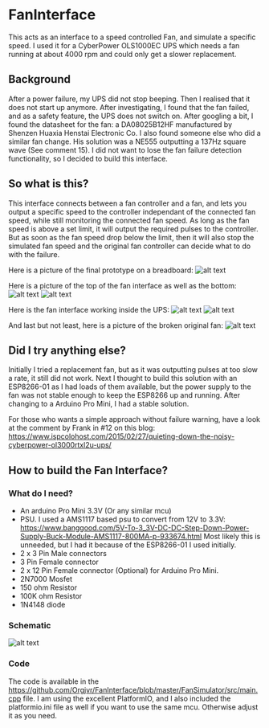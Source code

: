 # FanInterface
This acts as an interface to a speed controlled Fan, and simulate a specific speed. I used it for a CyberPower OLS1000EC UPS which needs a fan running at about 4000 rpm and could only get a slower replacement.

## Background
After a power failure, my UPS did not stop beeping. Then I realised that it does not start up anymore. After investigating, I found that the fan failed, and as a safety feature, the UPS does not switch on. After googling a bit, I found the datasheet for the fan: a DA08025B12HF manufactured by Shenzen Huaxia Henstai Electronic Co. I also found someone else who did a similar fan change. His solution was a NE555 outputting a 137Hz square wave (See comment 15). I did not want to lose the fan failure detection functionality, so I decided to build this interface. 

## So what is this?
This interface connects between a fan controller and a fan, and lets you output a specific speed to the controller independant of the connected fan speed, while still monitoring the connected fan speed. As long as the fan speed is above a set limit, it will output the required pulses to the controller. But as soon as the fan speed drop below the limit, then it will also stop the simulated fan speed and the original fan controller can decide what to do with the failure. 

Here is a picture of the final prototype on a breadboard:
![alt text](https://github.com/Orgjvr/FanInterface/blob/master/pics/BreadboardTest.png "Picture of the final prototype on a breadboard")

Here is a picture of the top of the fan interface as well as the bottom:
![alt text](https://github.com/Orgjvr/FanInterface/blob/master/pics/ModuleTop.png "The Top of the module")
![alt text](https://github.com/Orgjvr/FanInterface/blob/master/pics/ModuleBottom.png "The Bottom of the module")

Here is the fan interface working inside the UPS:
![alt text](https://github.com/Orgjvr/FanInterface/blob/master/pics/ModuleInUPS1.png "Fan interface inside UPS")
![alt text](https://github.com/Orgjvr/FanInterface/blob/master/pics/ModuleInUPS2.png "Another fan interface inside UPS")

And last but not least, here is a picture of the broken original fan:
![alt text](https://github.com/Orgjvr/FanInterface/blob/master/pics/fan.png "Broken Original fan")

## Did I try anything else?
Initially I tried a replacement fan, but as it was outputting pulses at too slow a rate, it still did not work. Next I thought to build this solution with an ESP8266-01 as I had loads of them available, but the power supply to the fan was not stable enough to keep the ESP8266 up and running. After changing to a Arduino Pro Mini, I had a stable solution.

For those who wants a simple approach without failure warning, have a look at the comment by Frank in #12 on this blog: https://www.ispcolohost.com/2015/02/27/quieting-down-the-noisy-cyberpower-ol3000rtxl2u-ups/

## How to build the Fan Interface?

### What do I need?
- An arduino Pro Mini 3.3V (Or any similar mcu)
- PSU. I used a AMS1117 based psu to convert from 12V to 3.3V: https://www.banggood.com/5V-To-3_3V-DC-DC-Step-Down-Power-Supply-Buck-Module-AMS1117-800MA-p-933674.html Most likely this is unneeded, but I had it because of the ESP8266-01 I used initially.
- 2 x 3 Pin Male connectors
- 3 Pin Female connector
- 2 x 12 Pin Female connector (Optional) for Arduino Pro Mini.
- 2N7000 Mosfet
- 150 ohm Resistor
- 100K ohm Resistor
- 1N4148 diode

### Schematic
![alt text](https://github.com/Orgjvr/FanInterface/blob/master/resources/FanInterFace_schem.png "Schematic")


### Code
The code is available in the https://github.com/Orgjvr/FanInterface/blob/master/FanSimulator/src/main.cpp file. I am using the excellent PlatformIO, and I also included the platformio.ini file as well if you want to use the same mcu. Otherwise adjust it as you need.


